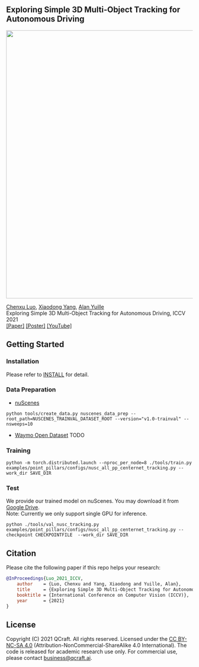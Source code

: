 ## Exploring Simple 3D Multi-Object Tracking for Autonomous Driving
<p align='left'>
  <img src='example.gif' width='721'/>
</p>

[Chenxu Luo](https://chenxuluo.github.io/), [Xiaodong Yang](https://xiaodongyang.org/), [Alan Yuille](https://www.cs.jhu.edu/~ayuille/) <br>
Exploring Simple 3D Multi-Object Tracking for Autonomous Driving, ICCV 2021<br>
[[Paper]](https://arxiv.org/pdf/2108.10312.pdf) [[Poster]](poster.pdf) [[YouTube]]()

## Getting Started
### Installation
Please refer to [INSTALL](INSTALL.md) for detail.

### Data Preparation 
* [nuScenes](https://www.nuscenes.org)
```
python tools/create_data.py nuscenes_data_prep --root_path=NUSCENES_TRAINVAL_DATASET_ROOT --version="v1.0-trainval" --nsweeps=10
```
* [Waymo Open Dataset](https://waymo.com/open/) 
TODO

### Training
```
python -m torch.distributed.launch --nproc_per_node=8 ./tools/train.py examples/point_pillars/configs/nusc_all_pp_centernet_tracking.py --work_dir SAVE_DIR
```

### Test
We provide our trained model on nuScenes. You may download it from [Google Drive](https://drive.google.com/file/d/1TYndy6o1RjGmCtpF97foJEeWjWgLaXjC/view?usp=sharing).     
Note: Currently we only support single GPU for inference.
```
python ./tools/val_nusc_tracking.py examples/point_pillars/configs/nusc_all_pp_centernet_tracking.py --checkpoint CHECKPOINTFILE  --work_dir SAVE_DIR
```

## Citation
Please cite the following paper if this repo helps your research:
```bibtex
@InProceedings{Luo_2021_ICCV,
    author    = {Luo, Chenxu and Yang, Xiaodong and Yuille, Alan},
    title     = {Exploring Simple 3D Multi-Object Tracking for Autonomous Driving},
    booktitle = {International Conference on Computer Vision (ICCV)},
    year      = {2021}
}
```

## License
Copyright (C) 2021 QCraft. All rights reserved. Licensed under the [CC BY-NC-SA 4.0](https://creativecommons.org/licenses/by-nc-sa/4.0/legalcode) (Attribution-NonCommercial-ShareAlike 4.0 International). The code is released for academic research use only. For commercial use, please contact [business@qcraft.ai](business@qcraft.ai).
